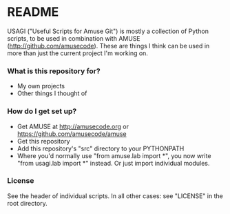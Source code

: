 # README #

USAGI ("Useful Scripts for Amuse Git") is mostly a collection of Python scripts, to be used in combination with AMUSE (http://github.com/amusecode). These are things I think can be used in more than just the current project I'm working on.

### What is this repository for? ###

* My own projects
* Other things I thought of

### How do I get set up? ###

* Get AMUSE at http://amusecode.org or https://github.com/amusecode/amuse
* Get this repository
* Add this repository's "src" directory to your PYTHONPATH
* Where you'd normally use "from amuse.lab import \*", you now write "from usagi.lab import \*" instead. Or just import individual modules.

### License ###
See the header of individual scripts. In all other cases: see "LICENSE" in the root directory.
